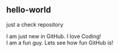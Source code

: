 hello-world
---------------

just a check repository

I am just new in GitHub. I love Coding!  
I am a fun guy. Lets see how fun GitHub is!
